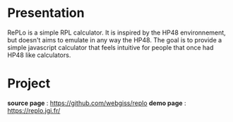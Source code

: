 # Presentation

RePLo is a simple RPL calculator. It is inspired by the HP48 environnement, but doesn't aims to emulate in any way the HP48. The goal is to provide a simple javascript calculator that feels intuitive for people that once had HP48 like calculators.

# Project

**source page** : https://github.com/webgiss/replo
**demo page** : https://replo.jgi.fr/
